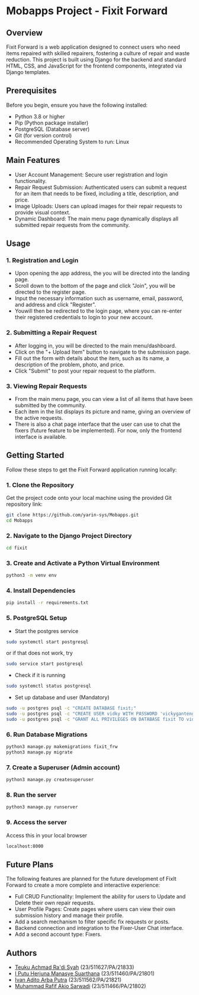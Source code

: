 # Mobapps Project - Fixit Forward

## Overview
Fixit Forward is a web application designed to connect users who need items repaired with skilled repairers, fostering a culture of repair and waste reduction. This project is built using Django for the backend and standard HTML, CSS, and JavaScript for the frontend components, integrated via Django templates.

## Prerequisites
Before you begin, ensure you have the following installed:
* Python 3.8 or higher
* Pip (Python package installer)
* PostgreSQL (Database server)
* Git (for version control)
* Recommended Operating System to run: Linux 

## Main Features
- User Account Management: Secure user registration and login functionality.
- Repair Request Submission: Authenticated users can submit a request for an item that needs to be fixed, including a title, description, and price.
- Image Uploads: Users can upload images for their repair requests to provide visual context.
- Dynamic Dashboard: The main menu page dynamically displays all submitted repair requests from the community.

## Usage
### 1. Registration and Login
- Upon opening the app address, the you will be directed into the landing page.
- Scroll down to the bottom of the page and click "Join", you will be directed to the register page.
- Input the necessary information such as username, email, password, and address and click "Register".
- Youwill then be redirected to the login page, where you can re-enter their registered credentials to login to your new account.

### 2. Submitting a Repair Request
- After logging in, you will be directed to the main menu/dashboard.
- Click on the "+ Upload Item" button to navigate to the submission page.
- Fill out the form with details about the item, such as its name, a description of the problem, photo, and price.
- Click "Submit" to post your repair request to the platform.

### 3. Viewing Repair Requests
- From the main menu page, you can view a list of all items that have been submitted by the community.
- Each item in the list displays its picture and name, giving an overview of the active requests.
- There is also a chat page interface that the user can use to chat the fixers (future feature to be implemented). For now, only the frontend interface is available.

## Getting Started

Follow these steps to get the Fixit Forward application running locally:

### 1. Clone the Repository
Get the project code onto your local machine using the provided Git repository link:
```bash
git clone https://github.com/yarin-sys/Mobapps.git
cd Mobapps
```

### 2. Navigate to the Django Project Directory
```bash
cd fixit
```

### 3. Create and Activate a Python Virtual Environment
```bash
python3 -m venv env
```

### 4. Install Dependencies
```bash
pip install -r requirements.txt
```

### 5. PostgreSQL Setup
- Start the postgres service
```bash
sudo systemctl start postgresql
```
or if that does not work, try
```bash
sudo service start postgresql
```

- Check if it is running
```bash
sudo systemctl status postgresql
```
- Set up database and user (Mandatory)
```bash
sudo -u postgres psql -c "CREATE DATABASE fixit;"
sudo -u postgres psql -c "CREATE USER vidky WITH PASSWORD 'vickyganteng&&';"
sudo -u postgres psql -c "GRANT ALL PRIVILEGES ON DATABASE fixit TO vidky;"
```

### 6. Run Database Migrations
```bash
python3 manage.py makemigrations fixit_frw
python3 manage.py migrate
```

### 7. Create a Superuser (Admin account)
```bash
python3 manage.py createsuperuser
```

### 8. Run the server
```bash
python3 manage.py runserver  
```

### 9. Access the server
Access this in your local browser
```bash
localhost:8000
```

## Future Plans
The following features are planned for the future development of FixIt Forward to create a more complete and interactive experience:
- Full CRUD Functionality: Implement the ability for users to Update and Delete their own repair requests.
- User Profile Pages: Create pages where users can view their own submission history and manage their profile.
- Add a search mechanism to filter specific fix requests or posts.
- Backend connection and integration to the Fixer-User Chat interface. 
- Add a second account type: Fixers.

## Authors
- [Teuku Achmad Ra'di Syah](https://github.com/yarin-sys) (23/511627/PA/21833)
- [I Putu Herjuna Manasye Suarthana](https://github.com/HermanCS-07) (23/511460/PA/21801)
- [Ivan Adito Arba Putra](https://github.com/ivanadito-ap) (23/511562/PA/21821)
- [Muhammad Rafif Akio Sarwadi](https://github.com/) (23/511466/PA/21802)



